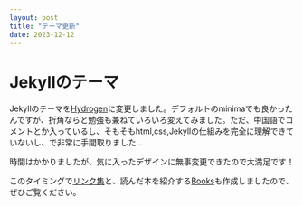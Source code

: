 ```yaml
---
layout: post
title: "テーマ更新"
date: 2023-12-12
---
```


# Jekyllのテーマ
Jekyllのテーマを[Hydrogen](https://github.com/link9596/jekyll-theme-Hydrogen)に変更しました。デフォルトのminimaでも良かったんですが、折角ならと勉強も兼ねていろいろ変えてみました。ただ、中国語でコメントとか入っているし、そもそもhtml,css,Jekyllの仕組みを完全に理解できていないし、で非常に手間取りました…

時間はかかりましたが、気に入ったデザインに無事変更できたので大満足です！

このタイミングで[リンク集](/links.html)と、読んだ本を紹介する[Books](/pages/books.html)も作成しましたので、ぜひご覧ください。